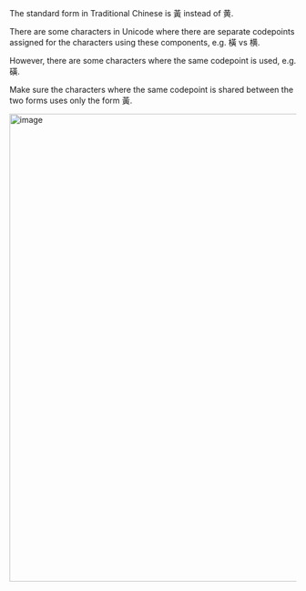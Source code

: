The standard form in Traditional Chinese is 黃 instead of 黄.

There are some characters in Unicode where there are separate codepoints
assigned for the characters using these components, e.g. 橫 vs 横.

However, there are some characters where the same codepoint is used,
e.g. 磺.

Make sure the characters where the same codepoint is shared between the
two forms uses only the form 黃.

<img width="822" alt="image" src="https://github.com/hfhchan/hk-font-guide/assets/8191296/55991937-d5cd-4b76-97ac-7eb2ac009fe5">
